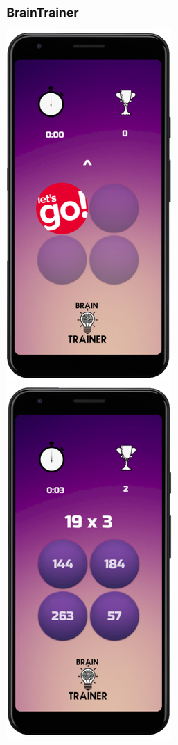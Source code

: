 # BrainTrainer
 
<img src="Screenshots/Main1.png" alt="Brain Trainer 1" width="380" height="816"/> &nbsp; &nbsp; <img src="Screenshots/Main2.png" alt="Brain Trainer 2" width="380" height="816"/>